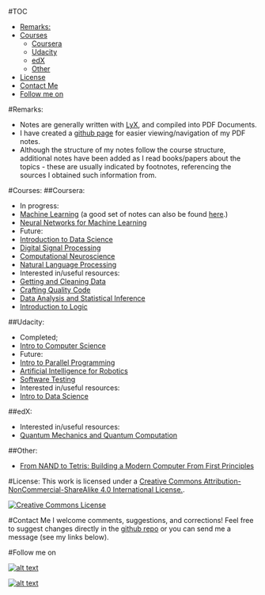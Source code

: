 #TOC
- [Remarks:](#remark)
- [Courses](#courses)
	- [Coursera](#coursera)
	- [Udacity](#udacity)
	- [edX](#edx)
	- [Other](#other)
- [License](#license)
- [Contact Me](#contact-me)
- [Follow me on](#follow-me-on)

#<a name="remarks">Remarks</a>:
- Notes are generally written with [LyX](http://www.lyx.org/), and compiled into PDF Documents. 
- I have created a [github page](http://andyandy1992.github.io/MyMOOCs/) for easier viewing/navigation of my PDF notes.
- Although the structure of my notes follow the course structure, additional notes have been added as I read books/papers about the topics - these are usually indicated by footnotes, referencing the sources I obtained such information from.

#<a name="courses">Courses</a>:
##<a name="coursera">Coursera</a>:
- In progress:
 - [Machine Learning](https://www.coursera.org/learn/machine-learning) (a good set of notes can also be found [here](http://www.holehouse.org/mlclass/).)
 - [Neural Networks for Machine Learning](https://www.coursera.org/course/neuralnets)
- Future:
 - [Introduction to Data Science](https://www.coursera.org/course/datasci)
 - [Digital Signal Processing](https://www.coursera.org/course/dsp)
 - [Computational Neuroscience](https://www.coursera.org/course/compneuro)
 - [Natural Language Processing](https://www.coursera.org/course/nlangp)
- Interested in/useful resources:
 - [Getting and Cleaning Data](https://www.coursera.org/course/getdata)
 - [Crafting Quality Code](https://www.coursera.org/course/programming2)
 - [Data Analysis and Statistical Inference](https://www.coursera.org/course/statistics)
 - [Introduction to Logic](https://www.coursera.org/course/intrologic)

##<a name="udacity">Udacity</a>:
- Completed;
 - [Intro to Computer Science](https://www.udacity.com/course/intro-to-computer-science--cs101)
- Future:                        
 - [Intro to Parallel Programming](https://www.udacity.com/course/intro-to-parallel-programming--cs344)
 - [Artificial Intelligence for Robotics](https://www.udacity.com/course/artificial-intelligence-for-robotics--cs373)
 - [Software Testing](https://www.udacity.com/course/software-testing--cs258)
- Interested in/useful resources:
 - [Intro to Data Science](https://www.udacity.com/course/intro-to-data-science--ud359)

##<a name="edx">edX</a>:
- Interested in/useful resources:
 - [Quantum Mechanics and Quantum Computation](https://www.edx.org/course/quantum-mechanics-quantum-computation-uc-berkeleyx-cs-191x)

##<a name="other">Other</a>:
- [From NAND to Tetris: Building a Modern Computer From First Principles](http://www.nand2tetris.org/)

#<a name="license">License</a>:
This work is licensed under a [Creative Commons Attribution-NonCommercial-ShareAlike 4.0 International License.][by-nc-sa].

[![Creative Commons License][by-nc-sa-img]][by-nc-sa]

#<a name="contact-me">Contact Me</a>
I welcome comments, suggestions, and corrections! Feel free to suggest changes directly in the [github repo](https://github.com/andyandy1992/MyMOOCs) or you can send me a message (see my links below).


#<a name="follow-me-on">Follow me on</a>
<!-- Please don't remove this: Grab your social icons from https://github.com/carlsednaoui/gitsocial -->

<!-- display the social media buttons in your README -->

[![alt text][1.1]][1]
<!--[![alt text][2.1]][2]
[![alt text][3.1]][3]
[![alt text][4.1]][4]
[![alt text][5.1]][5]-->
[![alt text][6.1]][6]


<!-- links to social media icons -->
<!-- no need to change these -->

<!-- icons with padding -->

[1.1]: http://i.imgur.com/tXSoThF.png (twitter icon with padding)
[2.1]: http://i.imgur.com/P3YfQoD.png (facebook icon with padding)
[3.1]: http://i.imgur.com/yCsTjba.png (google plus icon with padding)
[4.1]: http://i.imgur.com/YckIOms.png (tumblr icon with padding)
[5.1]: http://i.imgur.com/1AGmwO3.png (dribbble icon with padding)
[6.1]: http://i.imgur.com/0o48UoR.png (github icon with padding)

<!-- icons without padding -->

[1.2]: http://i.imgur.com/wWzX9uB.png (twitter icon without padding)
[2.2]: http://i.imgur.com/fep1WsG.png (facebook icon without padding)
[3.2]: http://i.imgur.com/VlgBKQ9.png (google plus icon without padding)
[4.2]: http://i.imgur.com/jDRp47c.png (tumblr icon without padding)
[5.2]: http://i.imgur.com/Vvy3Kru.png (dribbble icon without padding)
[6.2]: http://i.imgur.com/9I6NRUm.png (github icon without padding)

<!-- links to your social media accounts -->
<!-- update these accordingly -->

[1]: http://www.twitter.com/andyandy1992
<!--[2]: http://www.facebook.com/sednaoui
[3]: https://plus.google.com/+CarlSednaoui
[4]: http://carlsed.tumblr.com
[5]: http://dribbble.com/carlsednaoui-->
[6]: http://www.github.com/andyandy1992

<!-- Please don't remove this: Grab your social icons from https://github.com/carlsednaoui/gitsocial -->

[by-nc-sa]: http://creativecommons.org/licenses/by-nc-sa/4.0/
[by-nc-sa-img]: http://licensebuttons.net/l/by-nc-sa/4.0/88x31.png
